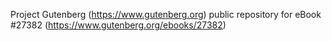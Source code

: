 Project Gutenberg (https://www.gutenberg.org) public repository for eBook #27382 (https://www.gutenberg.org/ebooks/27382)
